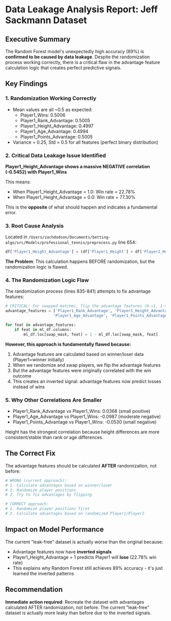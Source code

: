 # Data Leakage Analysis Report: Jeff Sackmann Dataset

## Executive Summary

The Random Forest model's unexpectedly high accuracy (89%) is **confirmed to be caused by data leakage**. Despite the randomization process working correctly, there is a critical flaw in the advantage feature calculation logic that creates perfect predictive signals.

## Key Findings

### 1. Randomization Working Correctly
- Mean values are all ~0.5 as expected:
  - Player1_Wins: 0.5006
  - Player1_Rank_Advantage: 0.5005
  - Player1_Height_Advantage: 0.4997
  - Player1_Age_Advantage: 0.4994
  - Player1_Points_Advantage: 0.5005
- Variance = 0.25, Std = 0.5 for all features (perfect binary distribution)

### 2. Critical Data Leakage Issue Identified

**Player1_Height_Advantage shows a massive NEGATIVE correlation (-0.5452) with Player1_Wins**

This means:
- When Player1_Height_Advantage = 1.0: Win rate = 22.78%
- When Player1_Height_Advantage = 0.0: Win rate = 77.30%

This is the **opposite** of what should happen and indicates a fundamental error.

### 3. Root Cause Analysis

Located in `/Users/zachdodson/Documents/betting-algo/src/Models/professional_tennis/preprocess.py` line 654:

```python
df['Player1_Height_Advantage'] = (df['Player1_Height'] > df['Player2_Height']).astype(int)
```

**The Problem**: This calculation happens BEFORE randomization, but the randomization logic is flawed.

### 4. The Randomization Logic Flaw

The randomization process (lines 835-841) attempts to fix advantage features:

```python
# CRITICAL: For swapped matches, flip the advantage features (0->1, 1->0)
advantage_features = ['Player1_Rank_Advantage', 'Player1_Height_Advantage', 
                     'Player1_Age_Advantage', 'Player1_Points_Advantage']

for feat in advantage_features:
    if feat in ml_df.columns:
        ml_df.loc[swap_mask, feat] = 1 - ml_df.loc[swap_mask, feat]
```

**However, this approach is fundamentally flawed because:**

1. Advantage features are calculated based on winner/loser data (Player1=winner initially)
2. When we randomize and swap players, we flip the advantage features
3. But the advantage features were originally correlated with the win outcome
4. This creates an inverted signal: advantage features now predict losses instead of wins

### 5. Why Other Correlations Are Smaller

- Player1_Rank_Advantage vs Player1_Wins: 0.0368 (small positive)
- Player1_Age_Advantage vs Player1_Wins: -0.0987 (moderate negative)
- Player1_Points_Advantage vs Player1_Wins: -0.0530 (small negative)

Height has the strongest correlation because height differences are more consistent/stable than rank or age differences.

## The Correct Fix

The advantage features should be calculated **AFTER** randomization, not before:

```python
# WRONG (current approach):
# 1. Calculate advantages based on winner/loser
# 2. Randomize player positions 
# 3. Try to fix advantages by flipping

# CORRECT approach:
# 1. Randomize player positions first
# 2. Calculate advantages based on randomized Player1/Player2
```

## Impact on Model Performance

The current "leak-free" dataset is actually worse than the original because:
- Advantage features now have **inverted signals**
- Player1_Height_Advantage = 1 predicts Player1 will **lose** (22.78% win rate)
- This explains why Random Forest still achieves 89% accuracy - it's just learned the inverted patterns

## Recommendation

**Immediate action required**: Recreate the dataset with advantages calculated AFTER randomization, not before. The current "leak-free" dataset is actually more leaky than before due to the inverted signals.